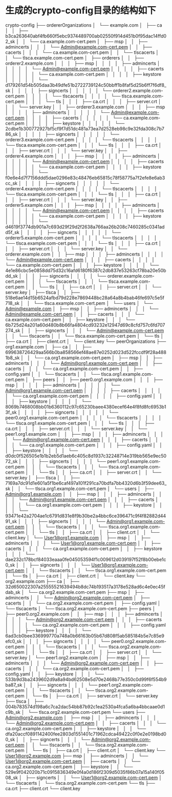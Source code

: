 # 生成的crypto-config目录的结构如下

crypto-config
├── ordererOrganizations
│   └── example.com
│       ├── ca
│       │   ├── b3ca263640abf4fb660f5ebc9374489700ab02550f914d451b0f95dac14ffd02_sk
│       │   └── ca.example.com-cert.pem
│       ├── msp
│       │   ├── admincerts
│       │   │   └── Admin@example.com-cert.pem
│       │   ├── cacerts
│       │   │   └── ca.example.com-cert.pem
│       │   └── tlscacerts
│       │       └── tlsca.example.com-cert.pem
│       ├── orderers
│       │   ├── orderer2.example.com
│       │   │   ├── msp
│       │   │   │   ├── admincerts
│       │   │   │   │   └── Admin@example.com-cert.pem
│       │   │   │   ├── cacerts
│       │   │   │   │   └── ca.example.com-cert.pem
│       │   │   │   ├── keystore
│       │   │   │   │   └── d179261d54b505daa3b49dfe51b2722739124c50bbff1b8faf5d25b6ff7f6df8_sk
│       │   │   │   ├── signcerts
│       │   │   │   │   └── orderer2.example.com-cert.pem
│       │   │   │   └── tlscacerts
│       │   │   │       └── tlsca.example.com-cert.pem
│       │   │   └── tls
│       │   │       ├── ca.crt
│       │   │       ├── server.crt
│       │   │       └── server.key
│       │   ├── orderer3.example.com
│       │   │   ├── msp
│       │   │   │   ├── admincerts
│       │   │   │   │   └── Admin@example.com-cert.pem
│       │   │   │   ├── cacerts
│       │   │   │   │   └── ca.example.com-cert.pem
│       │   │   │   ├── keystore
│       │   │   │   │   └── 2cdbe1b300772927bf5cf9f7d51dc481a73ea7d2528eb98c9e32fda308c7b786_sk
│       │   │   │   ├── signcerts
│       │   │   │   │   └── orderer3.example.com-cert.pem
│       │   │   │   └── tlscacerts
│       │   │   │       └── tlsca.example.com-cert.pem
│       │   │   └── tls
│       │   │       ├── ca.crt
│       │   │       ├── server.crt
│       │   │       └── server.key
│       │   ├── orderer4.example.com
│       │   │   ├── msp
│       │   │   │   ├── admincerts
│       │   │   │   │   └── Admin@example.com-cert.pem
│       │   │   │   ├── cacerts
│       │   │   │   │   └── ca.example.com-cert.pem
│       │   │   │   ├── keystore
│       │   │   │   │   └── f0e6e4d7f7156ddd5dae0296e83c48476eb65815c78f58775a7f2efe8e6ab3cc_sk
│       │   │   │   ├── signcerts
│       │   │   │   │   └── orderer4.example.com-cert.pem
│       │   │   │   └── tlscacerts
│       │   │   │       └── tlsca.example.com-cert.pem
│       │   │   └── tls
│       │   │       ├── ca.crt
│       │   │       ├── server.crt
│       │   │       └── server.key
│       │   ├── orderer5.example.com
│       │   │   ├── msp
│       │   │   │   ├── admincerts
│       │   │   │   │   └── Admin@example.com-cert.pem
│       │   │   │   ├── cacerts
│       │   │   │   │   └── ca.example.com-cert.pem
│       │   │   │   ├── keystore
│       │   │   │   │   └── d4619f3774db901a7c693d29f29d2f2638a766aa26b208c7460285c0341add5f_sk
│       │   │   │   ├── signcerts
│       │   │   │   │   └── orderer5.example.com-cert.pem
│       │   │   │   └── tlscacerts
│       │   │   │       └── tlsca.example.com-cert.pem
│       │   │   └── tls
│       │   │       ├── ca.crt
│       │   │       ├── server.crt
│       │   │       └── server.key
│       │   └── orderer.example.com
│       │       ├── msp
│       │       │   ├── admincerts
│       │       │   │   └── Admin@example.com-cert.pem
│       │       │   ├── cacerts
│       │       │   │   └── ca.example.com-cert.pem
│       │       │   ├── keystore
│       │       │   │   └── 4e1e86cbc5e0858dd75d32c16afd6180f6387c2db837e53263cf78ba20e50bdd_sk
│       │       │   ├── signcerts
│       │       │   │   └── orderer.example.com-cert.pem
│       │       │   └── tlscacerts
│       │       │       └── tlsca.example.com-cert.pem
│       │       └── tls
│       │           ├── ca.crt
│       │           ├── server.crt
│       │           └── server.key
│       ├── tlsca
│       │   ├── 518e6ae14d15b6524afbd79d228e7869448bc28a64a8b4bab46fe697c5e5f718_sk
│       │   └── tlsca.example.com-cert.pem
│       └── users
│           └── Admin@example.com
│               ├── msp
│               │   ├── admincerts
│               │   │   └── Admin@example.com-cert.pem
│               │   ├── cacerts
│               │   │   └── ca.example.com-cert.pem
│               │   ├── keystore
│               │   │   └── 6b725d24a201a60d480b8b66fa4804cd93232e12947d69c8cfd757c6fd707274_sk
│               │   ├── signcerts
│               │   │   └── Admin@example.com-cert.pem
│               │   └── tlscacerts
│               │       └── tlsca.example.com-cert.pem
│               └── tls
│                   ├── ca.crt
│                   ├── client.crt
│                   └── client.key
└── peerOrganizations
    ├── org1.example.com
    │   ├── ca
    │   │   ├── 699638726429aa566b0ba858566ef48ae87e0252d023d522fccdf9f28a4881b8_sk
    │   │   └── ca.org1.example.com-cert.pem
    │   ├── msp
    │   │   ├── admincerts
    │   │   │   └── Admin@org1.example.com-cert.pem
    │   │   ├── cacerts
    │   │   │   └── ca.org1.example.com-cert.pem
    │   │   ├── config.yaml
    │   │   └── tlscacerts
    │   │       └── tlsca.org1.example.com-cert.pem
    │   ├── peers
    │   │   ├── peer0.org1.example.com
    │   │   │   ├── msp
    │   │   │   │   ├── admincerts
    │   │   │   │   │   └── Admin@org1.example.com-cert.pem
    │   │   │   │   ├── cacerts
    │   │   │   │   │   └── ca.org1.example.com-cert.pem
    │   │   │   │   ├── config.yaml
    │   │   │   │   ├── keystore
    │   │   │   │   │   └── 8069b7468008bb01b6360112c97c65230baee4380ecef64e4f8fd8fc6953b13f_sk
    │   │   │   │   ├── signcerts
    │   │   │   │   │   └── peer0.org1.example.com-cert.pem
    │   │   │   │   └── tlscacerts
    │   │   │   │       └── tlsca.org1.example.com-cert.pem
    │   │   │   └── tls
    │   │   │       ├── ca.crt
    │   │   │       ├── server.crt
    │   │   │       └── server.key
    │   │   └── peer1.org1.example.com
    │   │       ├── msp
    │   │       │   ├── admincerts
    │   │       │   │   └── Admin@org1.example.com-cert.pem
    │   │       │   ├── cacerts
    │   │       │   │   └── ca.org1.example.com-cert.pem
    │   │       │   ├── config.yaml
    │   │       │   ├── keystore
    │   │       │   │   └── d0dc0f526505e1b1b2eb5d1aeb6c405c8d1937c32248714e319bb565e9ec5072_sk
    │   │       │   ├── signcerts
    │   │       │   │   └── peer1.org1.example.com-cert.pem
    │   │       │   └── tlscacerts
    │   │       │       └── tlsca.org1.example.com-cert.pem
    │   │       └── tls
    │   │           ├── ca.crt
    │   │           ├── server.crt
    │   │           └── server.key
    │   ├── tlsca
    │   │   ├── 7169a7dc91d1e601a5f1be6caf497a101f291ca70bdfa7bb4320d6b3f59dee63_sk
    │   │   └── tlsca.org1.example.com-cert.pem
    │   └── users
    │       ├── Admin@org1.example.com
    │       │   ├── msp
    │       │   │   ├── admincerts
    │       │   │   │   └── Admin@org1.example.com-cert.pem
    │       │   │   ├── cacerts
    │       │   │   │   └── ca.org1.example.com-cert.pem
    │       │   │   ├── keystore
    │       │   │   │   └── 93471e42a2704ae1c6791d831e8f9b30be2a4bbc6ce396471c9f4f82882d4491_sk
    │       │   │   ├── signcerts
    │       │   │   │   └── Admin@org1.example.com-cert.pem
    │       │   │   └── tlscacerts
    │       │   │       └── tlsca.org1.example.com-cert.pem
    │       │   └── tls
    │       │       ├── ca.crt
    │       │       ├── client.crt
    │       │       └── client.key
    │       └── User1@org1.example.com
    │           ├── msp
    │           │   ├── admincerts
    │           │   │   └── User1@org1.example.com-cert.pem
    │           │   ├── cacerts
    │           │   │   └── ca.org1.example.com-cert.pem
    │           │   ├── keystore
    │           │   │   └── dae232c178bcf84033eaaa0fe045053594f1c009612d039197f52f8b00ebe1c0_sk
    │           │   ├── signcerts
    │           │   │   └── User1@org1.example.com-cert.pem
    │           │   └── tlscacerts
    │           │       └── tlsca.org1.example.com-cert.pem
    │           └── tls
    │               ├── ca.crt
    │               ├── client.crt
    │               └── client.key
    └── org2.example.com
        ├── ca
        │   ├── 32d650022307a25555521639494b8dc74b193517a3178e528ad6c4e0ec45fdab_sk
        │   └── ca.org2.example.com-cert.pem
        ├── msp
        │   ├── admincerts
        │   │   └── Admin@org2.example.com-cert.pem
        │   ├── cacerts
        │   │   └── ca.org2.example.com-cert.pem
        │   ├── config.yaml
        │   └── tlscacerts
        │       └── tlsca.org2.example.com-cert.pem
        ├── peers
        │   ├── peer0.org2.example.com
        │   │   ├── msp
        │   │   │   ├── admincerts
        │   │   │   │   └── Admin@org2.example.com-cert.pem
        │   │   │   ├── cacerts
        │   │   │   │   └── ca.org2.example.com-cert.pem
        │   │   │   ├── config.yaml
        │   │   │   ├── keystore
        │   │   │   │   └── 6ad3cb0bee336999770a748a0b66163b05b67d808f5ab585184b5e7c85e9efc0_sk
        │   │   │   ├── signcerts
        │   │   │   │   └── peer0.org2.example.com-cert.pem
        │   │   │   └── tlscacerts
        │   │   │       └── tlsca.org2.example.com-cert.pem
        │   │   └── tls
        │   │       ├── ca.crt
        │   │       ├── server.crt
        │   │       └── server.key
        │   └── peer1.org2.example.com
        │       ├── msp
        │       │   ├── admincerts
        │       │   │   └── Admin@org2.example.com-cert.pem
        │       │   ├── cacerts
        │       │   │   └── ca.org2.example.com-cert.pem
        │       │   ├── config.yaml
        │       │   ├── keystore
        │       │   │   └── 533b9d3ba2439602d9a8a94bd62508e5d70e2468b77e350c0d99f6f554b9ba87_sk
        │       │   ├── signcerts
        │       │   │   └── peer1.org2.example.com-cert.pem
        │       │   └── tlscacerts
        │       │       └── tlsca.org2.example.com-cert.pem
        │       └── tls
        │           ├── ca.crt
        │           ├── server.crt
        │           └── server.key
        ├── tlsca
        │   ├── 004b783574d198a6c7ca2dac54bb87b92c1ea2530a4fca5a6ba4bbcaae0d1c9b_sk
        │   └── tlsca.org2.example.com-cert.pem
        └── users
            ├── Admin@org2.example.com
            │   ├── msp
            │   │   ├── admincerts
            │   │   │   └── Admin@org2.example.com-cert.pem
            │   │   ├── cacerts
            │   │   │   └── ca.org2.example.com-cert.pem
            │   │   ├── keystore
            │   │   │   └── dfa20accf0891142400fee2803d1551401c71962cdca49422c0f0e2e0198bd00_sk
            │   │   ├── signcerts
            │   │   │   └── Admin@org2.example.com-cert.pem
            │   │   └── tlscacerts
            │   │       └── tlsca.org2.example.com-cert.pem
            │   └── tls
            │       ├── ca.crt
            │       ├── client.crt
            │       └── client.key
            └── User1@org2.example.com
                ├── msp
                │   ├── admincerts
                │   │   └── User1@org2.example.com-cert.pem
                │   ├── cacerts
                │   │   └── ca.org2.example.com-cert.pem
                │   ├── keystore
                │   │   └── 529e9f042020b71c0915836349e0f4a0d186f2309d5035f86b07a15a140f0508_sk
                │   ├── signcerts
                │   │   └── User1@org2.example.com-cert.pem
                │   └── tlscacerts
                │       └── tlsca.org2.example.com-cert.pem
                └── tls
                    ├── ca.crt
                    ├── client.crt
                    └── client.key
